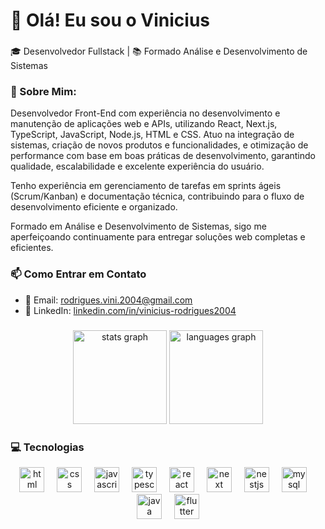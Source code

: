 <h1 align="left">👋 Olá! Eu sou o Vinicius</h1>

###

<p align="left">
  🎓 Desenvolvedor Fullstack | 📚 Formado Análise e Desenvolvimento de Sistemas
   <h3>💬 Sobre Mim:</h3>
 Desenvolvedor Front-End com experiência no desenvolvimento e manutenção de aplicações web e APIs, utilizando React, Next.js, TypeScript, JavaScript, Node.js, HTML e CSS. Atuo na integração de sistemas, criação de novos produtos e funcionalidades, e otimização de performance com base em boas práticas de desenvolvimento, garantindo qualidade, escalabilidade e excelente experiência do usuário.

Tenho experiência em gerenciamento de tarefas em sprints ágeis (Scrum/Kanban) e documentação técnica, contribuindo para o fluxo de desenvolvimento eficiente e organizado.

Formado em Análise e Desenvolvimento de Sistemas, sigo me aperfeiçoando continuamente para entregar soluções web completas e eficientes.
</p>

###

<h3>📫 Como Entrar em Contato</h3>

- 📧 Email: rodrigues.vini.2004@gmail.com  
- 🔗 LinkedIn: [linkedin.com/in/vinicius-rodrigues2004](https://www.linkedin.com/in/vinicius-rodrigues2004/)

###

<div align="center">
  <img src="https://github-readme-stats.vercel.app/api?username=Vinicius-Rodriguess&hide_title=false&hide_rank=false&show_icons=true&include_all_commits=true&count_private=true&disable_animations=false&theme=dracula&locale=pt-br&hide_border=false&order=1" height="150" alt="stats graph" />
  <img src="https://github-readme-stats.vercel.app/api/top-langs?username=Vinicius-Rodriguess&locale=pt-br&hide_title=false&layout=compact&card_width=320&langs_count=5&theme=dracula&hide_border=false&order=2" height="150" alt="languages graph" />
</div>

###

<h3>💻 Tecnologias</h3>

<div align="center">
  <img src="https://skillicons.dev/icons?i=html" height="40" alt="html logo"  />
  <img width="12" />
  <img src="https://skillicons.dev/icons?i=css" height="40" alt="css logo"  />
  <img width="12" />
  <img src="https://skillicons.dev/icons?i=js" height="40" alt="javascript logo"  />
  <img width="12" />
  <img src="https://skillicons.dev/icons?i=ts" height="40" alt="typescript logo"  />
  <img width="12" />
  <img src="https://skillicons.dev/icons?i=react" height="40" alt="react logo"  />
  <img width="12" />
  <img src="https://skillicons.dev/icons?i=next" height="40" alt="next logo"  />
  <img width="12" />
  <img src="https://skillicons.dev/icons?i=nestjs" height="40" alt="nestjs logo"  />
  <img width="12" />
  <img src="https://skillicons.dev/icons?i=mysql" height="40" alt="mysql logo"  />
  <img width="12" />
  <img src="https://skillicons.dev/icons?i=java" height="40" alt="java logo"  />
  <img width="12" />
  <img src="https://skillicons.dev/icons?i=flutter" height="40" alt="flutter logo"  />
</div>

###
